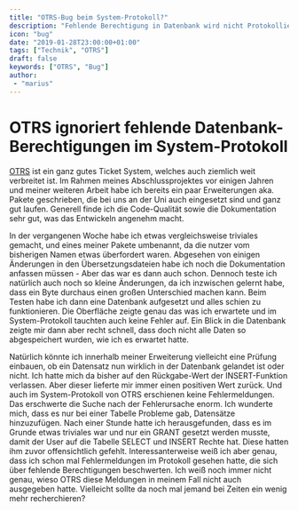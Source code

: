 ```yaml
---
title: "OTRS-Bug beim System-Protokoll?"
description: "Fehlende Berechtigung in Datenbank wird nicht Protokolliert"
icon: "bug"
date: "2019-01-28T23:00:00+01:00"
tags: ["Technik", "OTRS"]
draft: false
keywords: ["OTRS", "Bug"]
author:
 - "marius"
---
```


# OTRS ignoriert fehlende Datenbank-Berechtigungen im System-Protokoll

[OTRS](https://de.wikipedia.org/wiki/Open_Technology_Real_Services) ist ein ganz gutes Ticket System, welches auch ziemlich weit verbreitet ist. Im Rahmen meines Abschlussprojektes vor einigen Jahren und meiner weiteren Arbeit habe ich bereits ein paar Erweiterungen aka. Pakete geschrieben, die bei uns an der Uni auch eingesetzt sind und ganz gut laufen. Generell finde ich die Code-Qualität sowie die Dokumentation sehr gut, was das Entwickeln angenehm macht.

In der vergangenen Woche habe ich etwas vergleichsweise triviales gemacht, und eines meiner Pakete umbenannt, da die nutzer vom bisherigen Namen etwas überfordert waren. Abgesehen von einigen Änderungen in den Übersetzungsdateien habe ich noch die Dokumentation anfassen müssen - Aber das war es dann auch schon. Dennoch teste ich natürlich auch noch so kleine Änderungen, da ich inzwischen gelernt habe, dass ein Byte durchaus einen großen Unterschied machen kann. Beim Testen habe ich dann eine Datenbank aufgesetzt und alles schien zu funktionieren. Die Oberfläche zeigte genau das was ich erwartete und im System-Protokoll tauchten auch keine Fehler auf. Ein Blick in die Datenbank zeigte mir dann aber recht schnell, dass doch nicht alle Daten so abgespeichert wurden, wie ich es erwartet hatte.

Natürlich könnte ich innerhalb meiner Erweiterung vielleicht eine Prüfung einbauen, ob ein Datensatz nun wirklich in der Datenbank gelandet ist oder nicht. Ich hatte mich da bisher auf den Rückgabe-Wert der INSERT-Funktion verlassen. Aber dieser lieferte mir immer einen positiven Wert zurück. Und auch im System-Protokoll von OTRS erschienen keine Fehlermeldungen. Das erschwerte die Suche nach der Fehlerursache enorm. Ich wunderte mich, dass es nur bei einer Tabelle Probleme gab, Datensätze hinzuzufügen. Nach einer Stunde hatte ich herausgefunden, dass es im Grunde etwas triviales war und nur ein GRANT gesetzt werden musste, damit der User auf die Tabelle SELECT und INSERT Rechte hat. Diese hatten ihm zuvor offensichtlich gefehlt. Interessanterweise weiß ich aber genau, dass ich schon mal Fehlermeldungen im Protokoll gesehen hatte, die sich über fehlende Berechtigungen beschwerten. Ich weiß noch immer nicht genau, wieso OTRS diese Meldungen in meinem Fall nicht auch ausgegeben hatte. Vielleicht sollte da noch mal jemand bei Zeiten ein wenig mehr recherchieren?
